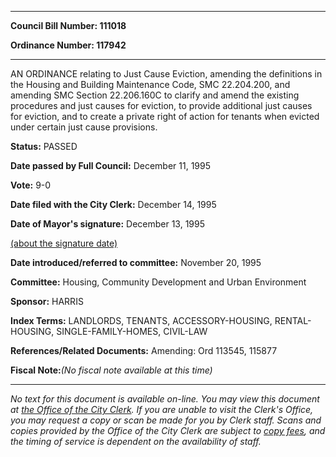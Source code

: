 

********

**Council Bill Number: 111018**
   
**Ordinance Number: 117942**
********

 AN ORDINANCE relating to Just Cause Eviction, amending the definitions in the Housing and Building Maintenance Code, SMC 22.204.200, and amending SMC Section 22.206.160C to clarify and amend the existing procedures and just causes for eviction, to provide additional just causes for eviction, and to create a private right of action for tenants when evicted under certain just cause provisions.

**Status:** PASSED
   
**Date passed by Full Council:** December 11, 1995
   
**Vote:** 9-0
   
**Date filed with the City Clerk:** December 14, 1995
   
**Date of Mayor's signature:** December 13, 1995
   
[(about the signature date)](/~public/approvaldate.htm)
   
   
   
**Date introduced/referred to committee:** November 20, 1995
   
**Committee:** Housing, Community Development and Urban Environment
   
**Sponsor:** HARRIS
   
   
**Index Terms:** LANDLORDS, TENANTS, ACCESSORY-HOUSING, RENTAL-HOUSING, SINGLE-FAMILY-HOMES, CIVIL-LAW

**References/Related Documents:** Amending: Ord 113545, 115877

**Fiscal Note:**_(No fiscal note available at this time)_
********

_No text for this document is available on-line. You may view this document at [the Office of the City Clerk](http://www.seattle.gov/leg/clerk/contactUs.htm). If you are unable to visit the Clerk's Office, you may request a copy or scan be made for you by Clerk staff. Scans and copies provided by the Office of the City Clerk are subject to [copy fees](http://clerk.seattle.gov/~public/clerkfees.htm), and the timing of service is dependent on the availability of staff._

